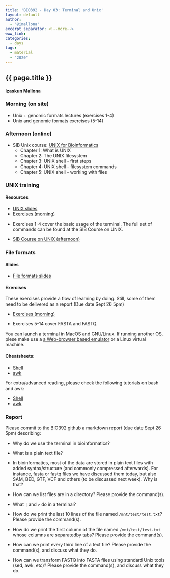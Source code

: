 ```yaml
---
title: 'BIO392 - Day 03: Terminal and Unix'
layout: default
author:
  - "@imallona"
excerpt_separator: <!--more-->
www_link:
categories:
  - days
tags:
  - material
  - "2020"
---
```


## {{ page.title }}
#### Izaskun Mallona

### Morning (on site)

* Unix + genomic formats lectures (exercises 1-4)
* Unix and genomic formats exercises (5-14)

### Afternoon (online)

* SIB Unix course: [UNIX for Bioinformatics](https://edu.sib.swiss/pluginfile.php/2878/mod_resource/content/4/couselab-html/content.html)
   - Chapter 1: What is UNIX
   - Chapter 2: The UNIX filesystem
   - Chapter 3: UNIX shell - first steps
   - Chapter 4: UNIX shell - filesystem commands
   - Chapter 5: UNIX shell - working with files

<!--more-->

### UNIX training

#### Resources

* [UNIX slides](https://github.com/compbiozurich/UZH-BIO392/blob/master/course-material/2019/imallona/1_unix.pdf)
* [Exercises (morning)](https://github.com/compbiozurich/UZH-BIO392/blob/master/course-material/2020/imallona/3_exercises.md)
 - Exercises 1-4 cover the basic usage of the terminal. The full set of commands can be found at the SIB Course on UNIX.

* [SIB Course on UNIX (afternoon)](https://edu.sib.swiss/pluginfile.php/2878/mod_resource/content/4/couselab-html/content.html)


### File formats

#### Slides

* [File formats slides](https://github.com/compbiozurich/UZH-BIO392/blob/master/course-material/2019/imallona/2_genomics.pdf)

#### Exercises

These exercises provide a flow of learning by doing. Still, some of them need to be delivered as a report (Due date Sept 26 5pm)

* [Exercises (morning)](https://github.com/compbiozurich/UZH-BIO392/blob/master/course-material/2020/imallona/3_exercises.md)
 - Exercises 5-14 cover FASTA and FASTQ.

You can launch a terminal in MacOS and GNU/Linux. If running another OS, plese make use a [a Web-browser based emulator](https://cocalc.com/app?anonymous=terminal) or a Linux virtual machine.

#### Cheatsheets:

* [Shell](https://files.fosswire.com/2007/08/fwunixref.pdf)
* [awk](https://gist.github.com/Rafe/3102414)

For extra/advanced reading, please check the following tutorials on bash and awk:

* [Shell](http://www.grymoire.com/Unix/Sh.html)
* [awk](http://www.grymoire.com/Unix/Awk.html)

### Report

Please commit to the BIO392 github a markdown report (due date Sept 26 5pm) describing:

- Why do we use the terminal in bioinformatics?

- What is a plain text file?

- In bioinformatics, most of the data are stored in plain text files with added syntax/structure (and commonly compressed afterwards). For instance, fasta or fastq files we have discussed them today, but also SAM, BED, GTF, VCF and others (to be discussed next week). Why is that?

- How can we list files are in a directory? Please provide the command(s).

- What `|` and  `>` do in a terminal?

- How do we print the last 10 lines of the file named `/mnt/test/test.txt`? Please provide the command(s).

- How do we print the first column of the file named `/mnt/test/test.txt` whose columns are separatedby tabs? Please provide the command(s).

- How can we print every third line of a text file? Please provide the command(s), and discuss what they do.

- How can we transform FASTQ into FASTA files using standard Unix tools (sed, awk, etc)? Please provide the command(s), and discuss what they do.
